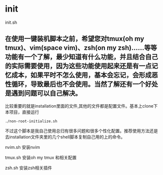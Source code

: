 # init
init.sh

## 在使用一键装机脚本之前，希望您对tmux(oh my tmux)、vim(space vim)、zsh(on my zsh)……等等功能有一个了解，最少知道有什么功能，并且结合自己的实际需要使用，因为这些功能使用起来还是有一点记忆成本，如果平时不怎么使用，基本会忘记，会形成恶性循环，导致最后也不会使用。当然了解还有一个好处是遇到问题可以自己解决。

比较重要的就是installation里面的文件,其他的文件都是配置文件。基本上clone下本项目，直接运行
```
./non-root-initialize.sh
```

不过这个脚本是我自己使用总归有很多问题和很多个性化配置。推荐使用方法还是去installation文件夹里的几个shell脚本复制自己用的上的命令。

nvim.sh
安装nvim

tmux.sh
安装oh my tmux 和相关配置

zsh.sh
安装zsh相关插件
